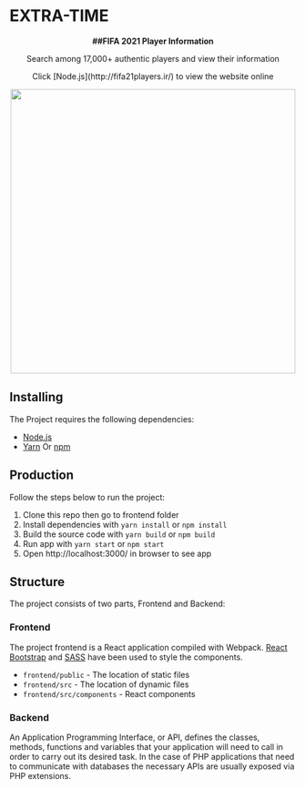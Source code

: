 # EXTRA-TIME

<p align="center" font-size="50px">
   <b>
    ##FIFA 2021 Player Information
   </b>
</p>

<p align="center">
Search among 17,000+ authentic players and view their information
</p>
<p align="center">
   Click [Node.js](http://fifa21players.ir/) to view the website online 
</p>

<p align="center">
  <img src="https://randome-avatars.storage.iran.liara.space/fifa21.png" height="500" />
</p>

## Installing

The Project requires the following dependencies:

- [Node.js](https://nodejs.org/)
- [Yarn](https://yarnpkg.com) Or [npm](https://www.npmjs.com)

## Production

Follow the steps below to run the project:

1. Clone this repo then go to frontend folder
1. Install dependencies with `yarn install` or `npm install`
1. Build the source code with `yarn build` or `npm build`
1. Run app with `yarn start` or `npm start`
1. Open http://localhost:3000/ in browser to see app

## Structure

The project consists of two parts, Frontend and Backend:

### Frontend

The project frontend is a React application compiled with Webpack.
[React Bootstrap](https://react-bootstrap.github.io/) and [SASS](https://sass-lang.com/) have been used to style the components.

- `frontend/public` - The location of static files
- `frontend/src` - The location of dynamic files
- `frontend/src/components` - React components


### Backend

An Application Programming Interface, or API, defines the classes, methods, functions and variables that your application will need to call in order to carry out its desired task. In the case of PHP applications that need to communicate with databases the necessary APIs are usually exposed via PHP extensions.

